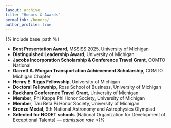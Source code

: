 ```yaml
---
layout: archive
title: "Honors & Awards"
permalink: /honors/
author_profile: true
---
```


{% include base_path %}

<ul>
  <li><strong>Best Presentation Award</strong>, MSSISS 2025, University of Michigan</li>
  <li><strong>Distinguished Leadership Award</strong>, University of Michigan</li>
  <li><strong>Jacobs Incorporation Scholarship & Conference Travel Grant</strong>, COMTO National</li>
  <li><strong>Garrett A. Morgan Transportation Achievement Scholarship</strong>, COMTO Michigan Chapter</li>
  <li><strong>Henry E. Riggs Fellowship</strong>, University of Michigan</li>
  <li><strong>Doctoral Fellowship</strong>, Ross School of Business, University of Michigan</li>
  <li><strong>Rackham Conference Travel Grant</strong>, University of Michigan</li>
  <li><strong>Member</strong>, Phi Kappa Phi Honor Society, University of Michigan</li>
  <li><strong>Member</strong>, Tau Beta Pi Honor Society, University of Michigan</li>
  <li><strong>Bronze Medal</strong>, 9th National Astronomy and Astrophysics Olympiad</li>
  <li><strong>Selected for NODET schools</strong> (National Organization for Development of Exceptional Talents) — <em>admission rate &lt;1%</em></li>
</ul>
